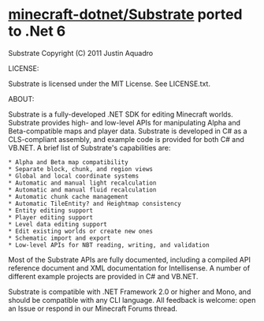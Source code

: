 # [minecraft-dotnet/Substrate](https://github.com/minecraft-dotnet/Substrate)  ported to .Net 6

Substrate
Copyright (C) 2011 Justin Aquadro

LICENSE:
   
Substrate is licensed under the MIT License.  See LICENSE.txt.

ABOUT:

Substrate is a fully-developed .NET SDK for editing Minecraft worlds. Substrate
provides high- and low-level APIs for manipulating Alpha and Beta-compatible 
maps and player data. Substrate is developed in C# as a CLS-compliant assembly,
and example code is provided for both C# and VB.NET. A brief list of 
Substrate's capabilities are:

    * Alpha and Beta map compatibility
    * Separate block, chunk, and region views
    * Global and local coordinate systems
    * Automatic and manual light recalculation
    * Automatic and manual fluid recalculation
    * Automatic chunk cache management
    * Automatic TileEntity? and Heightmap consistency
    * Entity editing support
    * Player editing support
    * Level data editing support
    * Edit existing worlds or create new ones
    * Schematic import and export
    * Low-level APIs for NBT reading, writing, and validation 

Most of the Substrate APIs are fully documented, including a compiled API 
reference document and XML documentation for Intellisense. A number of 
different example projects are provided in C# and VB.NET.

Substrate is compatible with .NET Framework 2.0 or higher and Mono, and should 
be compatible with any CLI language. All feedback is welcome: open an Issue or 
respond in our Minecraft Forums thread. 